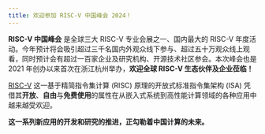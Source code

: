 ```yaml
---
title: 欢迎参加 RISC-V 中国峰会 2024！
---
```


**RISC-V 中国峰会** 是全球三大 RISC-V 专业会展之一、国内最大的 RISC-V 年度活动。今年预计将会吸引超过三千名国内外观众线下参与、超过五十万观众线上观看，同时预计会有超过一百家企业及研究机构、开源技术社区参会。本次峰会也是 2021 年创办以来首次在浙江杭州举办，**欢迎全球 RISC-V 生态伙伴及企业莅临！**

[RISC-V](https://riscv.org) 这一基于精简指令集计算 (RISC) 原理的开放式标准指令集架构 (ISA) 凭借其**开放**、**自由**与**免费使用**的属性在从嵌入式系统到高性能计算领域的各种应用中越来越受欢迎。

**这一系列新应用的开发和研究的推进，正勾勒着中国计算的未来。**

